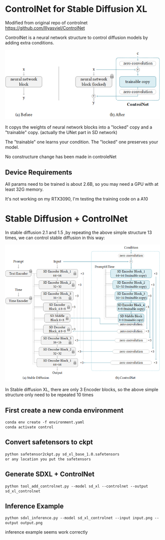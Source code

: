 # ControlNet for Stable Diffusion XL

Modified from original repo of controlnet https://github.com/lllyasviel/ControlNet

ControlNet is a neural network structure to control diffusion models by adding extra conditions.

![img](github_page/he.png)

It copys the weights of neural network blocks into a "locked" copy and a "trainable" copy. (actually the UNet part in SD network)

The "trainable" one learns your condition. The "locked" one preserves your model. 

No constructure change has been made in controleNet

## Device Requirements
All params need to be trained is about 2.6B, so you may need a GPU with at least 32G memory.

It's not working on my RTX3090, I'm testing the training code on a A10


# Stable Diffusion + ControlNet

In stable diffusion 2.1 and 1.5 ,by repeating the above simple structure 13 times, we can control stable diffusion in this way:

![img](github_page/sd.png)

In Stable diffusion XL, there are only 3 Encoder blocks, so  the above simple structure only need to be repeated 10 times




## First create a new conda environment

    conda env create -f environment.yaml
    conda activate control

## Convert safetensors to ckpt
    
    python safetensor2ckpt.py sd_xl_base_1.0.safetensors
    or any location you put the safetensors

## Generate SDXL + ControlNet

    python tool_add_controlnet.py --model sd_xl --controlnet --output sd_xl_controlnet

## Inference Example

    python sdxl_inference.py --model sd_xl_controlnet --input input.png --output output.png

inference example seems work correctly


